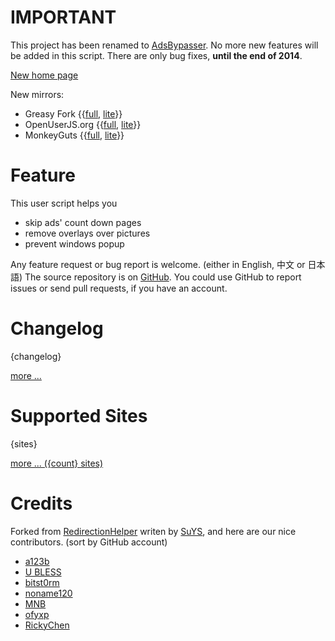 # IMPORTANT

This project has been renamed to [AdsBypasser](https://github.com/adsbypasser/adsbypasser).
No more new features will be added in this script.
There are only bug fixes, **until the end of 2014**.

[New home page](https://adsbypasser.github.io/)

New mirrors:

* Greasy Fork {{[full](https://greasyfork.org/scripts/4881-adsbypasser), [lite](https://greasyfork.org/scripts/4882-adsbypasserlite)}}
* OpenUserJS.org {{[full](https://openuserjs.org/scripts/legnaleurc/AdsBypasser), [lite](https://openuserjs.org/scripts/legnaleurc/AdsBypasserLite)}}
* MonkeyGuts {{[full](https://monkeyguts.com/code.php?id=439), [lite](https://monkeyguts.com/code.php?id=440)}}

# Feature

This user script helps you

* skip ads' count down pages
* remove overlays over pictures
* prevent windows popup

Any feature request or bug report is welcome. (either in English, 中文 or 日本語)
The source repository is on [GitHub]. You could use GitHub to report issues or
send pull requests, if you have an account.

# Changelog

{changelog}

[more ...][2]

# Supported Sites

{sites}

[more ... ({count} sites)][3]

# Credits

Forked from [RedirectionHelper] writen by [SuYS], and here are our nice
contributors. (sort by GitHub account)

* [a123b](https://github.com/a123b)
* [U BLESS](https://github.com/annlabv3)
* [bitst0rm](https://github.com/bitst0rm)
* [noname120](https://github.com/devnoname120)
* [MNB](https://github.com/MNBuyskih)
* [ofyxp](https://github.com/ofyxp)
* [RickyChen](https://github.com/RickyChien)


[1]: https://legnaleurc.github.io/nopicads/configure.html
[2]: https://github.com/legnaleurc/nopicads/blob/master/CHANGELOG.md
[3]: https://github.com/legnaleurc/nopicads/blob/master/SITES.md
[RedirectionHelper]: http://userscripts.org/scripts/show/69797
[SuYS]: http://userscripts.org/users/SuYS
[GitHub]: https://github.com/legnaleurc/nopicads
